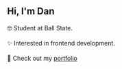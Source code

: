 ## Hi, I'm Dan

  🤓 Student at Ball State. <br/> <br/>
  ✨ Interested in frontend development. <br/> <br/>
  🤪 Check out my [portfolio](https://danchepkwony.com)
